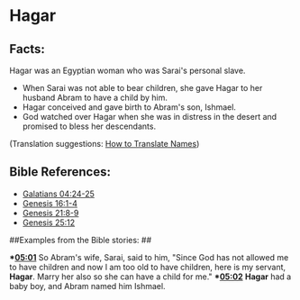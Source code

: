 # Hagar #

## Facts: ##

Hagar was an Egyptian woman who was Sarai's personal slave.

* When Sarai was not able to bear children, she gave Hagar to her husband Abram to have a child by him.
* Hagar conceived and gave birth to Abram's son, Ishmael.
* God watched over Hagar when she was in distress in the desert and promised to bless her descendants.

(Translation suggestions: [How to Translate Names](en/ta-vol1/translate/man/translate-names))



## Bible References: ##

* [Galatians 04:24-25](en/tn/gal/help/04/24)
* [Genesis 16:1-4](en/tn/gen/help/16/01)
* [Genesis 21:8-9](en/tn/gen/help/21/08)
* [Genesis 25:12](en/tn/gen/help/25/12)

##Examples from the Bible stories: ##

  __*[05:01](en/tn/obs/help/05/01)__ So Abram's wife, Sarai, said to him, "Since God has not allowed me to have children and now I am too old to have children, here is my servant, __Hagar__. Marry her also so she can have a child for me."
  __*[05:02](en/tn/obs/help/05/02)__ __Hagar__ had a baby boy, and Abram named him Ishmael.